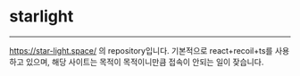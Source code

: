# starlight

---

https://star-light.space/ 의 repository입니다. 기본적으로 react+recoil+ts를 사용하고 있으며, 해당 사이트는 목적이 목적이니만큼 접속이 안되는 일이 잦습니다.
